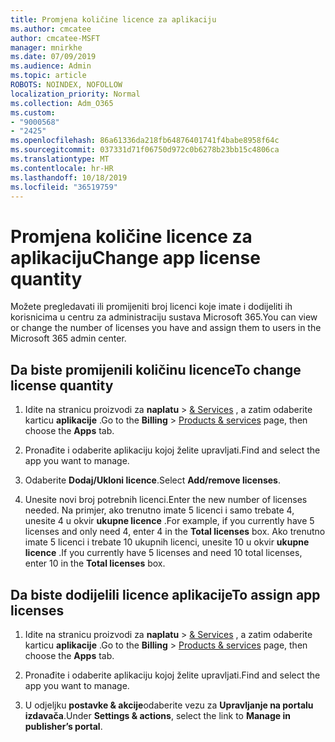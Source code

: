 ```yaml
---
title: Promjena količine licence za aplikaciju
ms.author: cmcatee
author: cmcatee-MSFT
manager: mnirkhe
ms.date: 07/09/2019
ms.audience: Admin
ms.topic: article
ROBOTS: NOINDEX, NOFOLLOW
localization_priority: Normal
ms.collection: Adm_O365
ms.custom:
- "9000568"
- "2425"
ms.openlocfilehash: 86a61336da218fb64876401741f4babe8958f64c
ms.sourcegitcommit: 037331d71f06750d972c0b6278b23bb15c4806ca
ms.translationtype: MT
ms.contentlocale: hr-HR
ms.lasthandoff: 10/18/2019
ms.locfileid: "36519759"
---
```

# <a name="change-app-license-quantity"></a><span data-ttu-id="1ed7e-102">Promjena količine licence za aplikaciju</span><span class="sxs-lookup"><span data-stu-id="1ed7e-102">Change app license quantity</span></span>

<span data-ttu-id="1ed7e-103">Možete pregledavati ili promijeniti broj licenci koje imate i dodijeliti ih korisnicima u centru za administraciju sustava Microsoft 365.</span><span class="sxs-lookup"><span data-stu-id="1ed7e-103">You can view or change the number of licenses you have and assign them to users in the Microsoft 365 admin center.</span></span> 

## <a name="to-change-license-quantity"></a><span data-ttu-id="1ed7e-104">Da biste promijenili količinu licence</span><span class="sxs-lookup"><span data-stu-id="1ed7e-104">To change license quantity</span></span>

1. <span data-ttu-id="1ed7e-105">Idite na stranicu proizvodi za **naplatu** > [& Services](https://go.microsoft.com/fwlink/p/?linkid=842054) , a zatim odaberite karticu **aplikacije** .</span><span class="sxs-lookup"><span data-stu-id="1ed7e-105">Go to the **Billing** > [Products & services](https://go.microsoft.com/fwlink/p/?linkid=842054) page, then choose the **Apps** tab.</span></span>

2. <span data-ttu-id="1ed7e-106">Pronađite i odaberite aplikaciju kojoj želite upravljati.</span><span class="sxs-lookup"><span data-stu-id="1ed7e-106">Find and select the app you want to manage.</span></span>  

3. <span data-ttu-id="1ed7e-107">Odaberite **Dodaj/Ukloni licence**.</span><span class="sxs-lookup"><span data-stu-id="1ed7e-107">Select **Add/remove licenses**.</span></span>

4. <span data-ttu-id="1ed7e-108">Unesite novi broj potrebnih licenci.</span><span class="sxs-lookup"><span data-stu-id="1ed7e-108">Enter the new number of licenses needed.</span></span> <span data-ttu-id="1ed7e-109">Na primjer, ako trenutno imate 5 licenci i samo trebate 4, unesite 4 u okvir **ukupne licence** .</span><span class="sxs-lookup"><span data-stu-id="1ed7e-109">For example, if you currently have 5 licenses and only need 4, enter 4 in the **Total licenses** box.</span></span> <span data-ttu-id="1ed7e-110">Ako trenutno imate 5 licenci i trebate 10 ukupnih licenci, unesite 10 u okvir **ukupne licence** .</span><span class="sxs-lookup"><span data-stu-id="1ed7e-110">If you currently have 5 licenses and need 10 total licenses, enter 10 in the **Total licenses** box.</span></span>

## <a name="to-assign-app-licenses"></a><span data-ttu-id="1ed7e-111">Da biste dodijelili licence aplikacije</span><span class="sxs-lookup"><span data-stu-id="1ed7e-111">To assign app licenses</span></span>

1. <span data-ttu-id="1ed7e-112">Idite na stranicu proizvodi za **naplatu** > [& Services](https://go.microsoft.com/fwlink/p/?linkid=842054) , a zatim odaberite karticu **aplikacije** .</span><span class="sxs-lookup"><span data-stu-id="1ed7e-112">Go to the **Billing** > [Products & services](https://go.microsoft.com/fwlink/p/?linkid=842054) page, then choose the **Apps** tab.</span></span>

2. <span data-ttu-id="1ed7e-113">Pronađite i odaberite aplikaciju kojoj želite upravljati.</span><span class="sxs-lookup"><span data-stu-id="1ed7e-113">Find and select the app you want to manage.</span></span>  

3. <span data-ttu-id="1ed7e-114">U odjeljku **postavke & akcije**odaberite vezu za **Upravljanje na portalu izdavača**.</span><span class="sxs-lookup"><span data-stu-id="1ed7e-114">Under **Settings & actions**, select the link to **Manage in publisher’s portal**.</span></span>